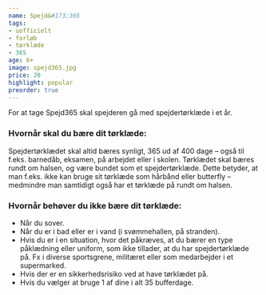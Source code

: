```yaml
---
name: Spejd&#173;365
tags:
- uofficielt
- forløb
- tørklæde
- 365
age: 6+
image: spejd365.jpg
price: 20
highlight: popular
preorder: true
---
```

For at tage Spejd365 skal spejderen gå med spejdertørklæde i et år.

### Hvornår skal du bære dit tørklæde:
Spejdertørklædet skal altid bæres synligt, 365 ud af 400 dage – også til f.eks. barnedåb, eksamen, på arbejdet eller i skolen.
Tørklædet skal bæres rundt om halsen, og være bundet som et spejdertørklæde. Dette betyder, at man f.eks. ikke kan bruge sit tørklæde som hårbånd eller butterfly – medmindre man samtidigt også har et tørklæde på rundt om halsen.

### Hvornår behøver du ikke bære dit tørklæde:
- Når du sover.
- Når du er i bad eller er i vand (i svømmehallen, på stranden).
- Hvis du er i en situation, hvor det påkræves, at du bærer en type påklædning eller uniform, som ikke tillader, at du har spejdertørklæde på. Fx i diverse sportsgrene, militæret eller som medarbejder i et supermarked.
- Hvis der er en sikkerhedsrisiko ved at have tørklædet på.
- Hvis du vælger at bruge 1 af dine i alt 35 bufferdage.
